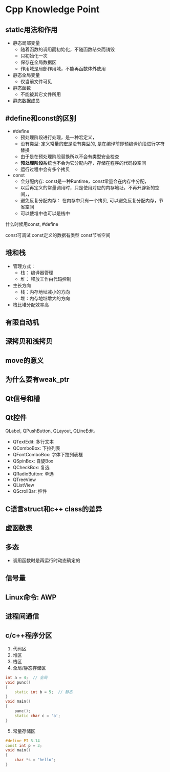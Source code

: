 # Cpp Knowledge Point

## static用法和作用

- 静态局部变量
  - 随着函数的调用而初始化，不随函数结束而销毁
  - 只初始化一次
  - 保存在全局数据区
  - 作用域是局部作用域，不能再函数体外使用
- 静态全局变量
  - 仅当前文件可见
- 静态函数
  - 不能被其它文件所用
- [静态数据成员](c++-static-member.md)

## \#define和const的区别

- \#define
  - 预处理阶段进行处理，是一种宏定义，
  - 没有类型: 定义常量的宏是没有类型的, 是在编译前即预编译阶段进行字符替换
  - 由于是在预处理阶段替换所以不会有类型安全检查
  - **预处理阶段**系统也不会为它分配内存，存储在程序的代码段空间
  - 运行过程中会有多个拷贝
- const  
  - 会分配内存: const是一种Runtime，const常量会在内存中分配，
  - 以后再定义的常量调用时，只是使用对应的内存地址，不再开辟新的空间，，
  - 避免反复分配内存： 在内存中只有一个拷贝, 可以避免反复分配内存，节省空间
  - 可以使堆中也可以是栈中

什么时候用const, \#define

const可调试
const定义的数据有类型
const节省空间

## 堆和栈

- 管理方式：
  - 栈： 编译器管理 
  - 堆： 释放工作由代码控制
- 生长方向  
  - 栈：内存地址减小的方向
  - 堆：内存地址增大的方向
- 栈比堆分配效率高

## 有限自动机

## 深拷贝和浅拷贝

## move的意义

## 为什么要有weak_ptr

## Qt信号和槽

## Qt控件

QLabel, QPushButton, QLayout, QLineEdit，

- QTextEdit: 多行文本
- QComboBox: 下拉列表
- QFontComboBox: 字体下拉列表框
- QSpinBox: 自旋Box
- QCheckBox: 复选
- QRadioButton: 单选
- QTreeView
- QListView
- QScrollBar: 控件

## C语言struct和c++ class的差异

## 虚函数表

## 多态

- 调用函数时是再运行时动态确定的

## 信号量

## Linux命令: AWP

## 进程间通信

## c/c++程序分区

1. 代码区
2. 堆区
3. 栈区
4. 全局/静态存储区

```c++
int a = 4;  // 全局
void punc()
{
    static int b = 5;  // 静态
}
void main()
{
    punc();
    static char c = 'a';
}
```

5. 常量存储区

```c++
#define PI 3.14
const int p = 3;
void main()
{
    char *s = "hello";
}
```